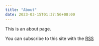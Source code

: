 ```yaml
---
title: "About"
date: 2023-03-15T01:37:56+08:00
---
```


This is an about page. 

You can subscribe to this site with the [RSS](/index.xml)